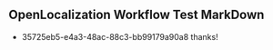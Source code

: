 ## OpenLocalization Workflow Test MarkDown
* 35725eb5-e4a3-48ac-88c3-bb99179a90a8 
thanks!<!--HONumber=Mar16_HO3-->
